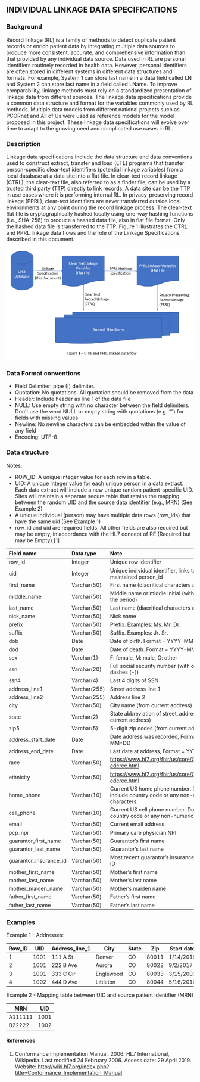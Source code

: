 ## INDIVIDUAL LINKAGE DATA SPECIFICATIONS
### Background
Record linkage (RL) is a family of methods to detect duplicate patient records or enrich patient data by integrating multiple data sources to produce more consistent, accurate, and comprehensive information than that provided by any individual data source. Data used in RL are personal identifiers routinely recorded in health data. However, personal identifiers are often stored in different systems in different data structures and formats. For example, System 1 can store last name in a data field called LN and System 2 can store last name in a field called LName. To improve comparability, linkage methods must rely on a standardized presentation of linkage data from different sources. The linkage data specifications provide a common data structure and format for the variables commonly used by RL methods. Multiple data models from different national projects such as PCORnet and All of Us were used as reference models for the model proposed in this project. These linkage data specifications will evolve over time to adapt to the growing need and complicated use cases in RL.

### Description
Linkage data specifications include the data structure and data conventions used to construct extract, transfer and load (ETL) programs that transfer person-specific clear-text identifiers (potential linkage variables) from a local database at a data site into a flat file. In clear-text record linkage (CTRL), the clear-text file, also referred to as a finder file, can be used by a trusted third party (TTP) directly to link records. A data site can be the TTP in use cases where it is performing internal RL. In privacy-preserving record linkage (PPRL), clear-text identifiers are never transferred outside local environments at any point during the record linkage process. The clear-text flat file is cryptographically hashed locally using one-way hashing functions (i.e., SHA-256) to produce a hashed data file, also in flat file format. Only the hashed data file is transferred to the TTP. Figure 1 illustrates the CTRL and PPRL linkage data flows and the role of the Linkage Specifications described in this document.

![alt text](https://github.com/cu-recordlinkage/iPPRL/blob/master/images/linkage_spec_fig1.PNG "Figure 1")


### Data Format conventions
   * Field Delimiter: pipe (|) delimiter. 
   * Quotation: No quotations. All quotation should be removed from the data
   * Header: Include header as line 1 of the data file
   * NULL: Use empty string with no character between the field delimiters. Don’t use the word NULL or empty string with quotations    (e.g. “”) for fields with missing values
   * Newline: No newline characters can be embedded within the value of any field
   * Encoding: UTF-8 


### Data structure
Notes:
   * ROW_ID: A unique integer value for each row in a table.
   * UID: A unique integer value for each unique person in a data extract. Each data extract will include a new unique random patient-specific UID. Sites will maintain a separate secure table that retains the mapping between the random UID and the source data identifier (e.g., MRN) (See Example 2)
   * A unique individual (person) may have multiple data rows (row_ids) that have the same uid (See Example 1)
   * row_id and uid are required fields. All other fields are also required but may be empty, in accordance with the HL7 concept of RE (Required but may be Empty).[1]
   
   
| Field name              | Data type         | Note  |
|:---------------         |:------------------|:------|
| row_id                  | Integer           | Unique row identifier |
| uid                     | Integer           | Unique individual identifier, links to data site maintained person_id |
| first_name              | Varchar(50)       | First name (diacritical characters are allowed) |
| middle_name             | Varchar(50)       | Middle name or middle initial (with or without the period) |
| last_name               | Varchar(50)       | Last name (diacritical characters are allowed) |
| nick_name               | Varchar(50)       | Nick name |
| prefix                  | Varchar(50)       | Prefix. Examples: Ms. Mr. Dr. |
| suffix                  | Varchar(50)       |    Suffix. Examples: Jr. Sr. |
| dob                     | Date              | Date of birth. Format = YYYY-MM-DD |
| dod                     | Date              | Date of death. Format = YYYY-MM-DD |
| sex                     | Varchar(1)        | F: female, M: male, O: other |
| ssn                     | Varchar(20)       | Full social security number (with or without dashes (-)) |
| ssn4                    | Varchar(4)        | Last 4 digits of SSN |
| address_line1           | Varchar(255)      | Street address line 1 |
| address_line2           | Varchar(255)      | Address line 2 |
| city                    | Varchar(50)       | City name (from current address) |
| state                   | Varchar(2)        | State abbreviation of street_address (from current address)
| zip5                    | Varchar(5)        | 5-digit zip codes (from current address)
| address_start_date      | Date              | Date address was recorded, Format = YYYY-MM-DD
| address_end_date        | Date              | Last date at address, Format = YYYY-MM-DD
| race                    | Varchar(50)       | https://www.hl7.org/fhir/us/core/CodeSystem-cdcrec.html
| ethnicity               | Varchar(50)       | https://www.hl7.org/fhir/us/core/CodeSystem-cdcrec.html
| home_phone              | Varchar(10)       | Current US home phone number. Do not include country code or any non-numeric characters.
| cell_phone              | Varchar(10)       | Current US cell phone number. Do not include country code or any non-numeric characters.
| email                   | Varchar(50)       | Current email address
| pcp_npi                 | Varchar(50)       | Primary care physician NPI
| guarantor_first_name    | Varchar(50)       | Guarantor’s first name
| guarantor_last_name     | Varchar(50)       | Guarantor’s last name
| guarantor_insurance_id  | Varchar(50)       | Most recent guarantor’s insurance/Subscriber ID
| mother_first_name       | Varchar(50)       | Mother’s first name
| mother_last_name        | Varchar(50)       | Mother’s last name
| mother_maiden_name      | Varchar(50)       | Mother’s maiden name
| father_first_name       | Varchar(50)       | Father’s first name
| father_last_name        | Varchar(50)       | Father’s last name


### Examples

Example 1 - Addresses:

| Row_ID | UID  | Address_line_1 | City      | State | Zip   | Start date | End date  |
|--------|------|----------------|-----------|-------|-------|------------|-----------|
| 1      | 1001 | 111 A St       | Denver    | CO    | 80011 | 1/14/2019  |           |
| 2      | 1001 | 222 B Ave      | Aurora    | CO    | 80022 | 9/2/2017   | 9/1/2018  |
| 3      | 1001 | 333 C Cir      | Englewood | CO    | 80033 | 3/15/2001  | 5/1/2015  |
| 4      | 1002 | 444 D Ave      | Littleton | CO    | 80044 | 5/16/2018  | 6/14/2019 |

Example 2 - Mapping table between UID and source patient identifier (MRN)

| MRN     | UID  |
|---------|------|
| A111111 | 1001 |
| B22222  | 1002 |

#### References

1. Conformance Implementation Manual. 2006. HL7 International, Wikipedia. Last modified 24 February 2006. Access date: 29 April 2019. Website: http://wiki.hl7.org/index.php?title=Conformance_Implementation_Manual
